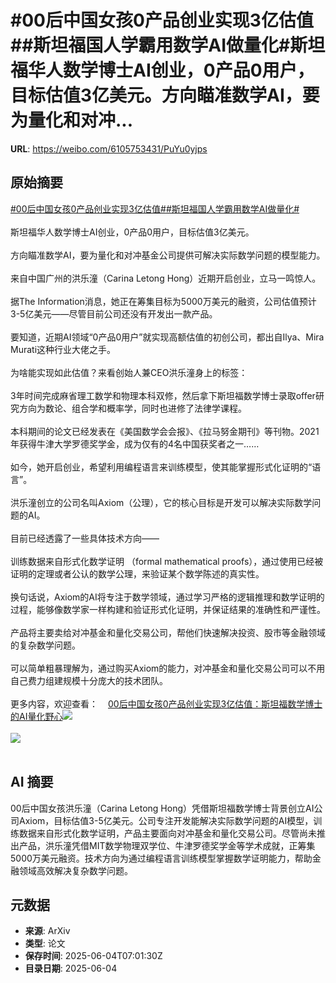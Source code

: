 # #00后中国女孩0产品创业实现3亿估值##斯坦福国人学霸用数学AI做量化#斯坦福华人数学博士AI创业，0产品0用户，目标估值3亿美元。方向瞄准数学AI，要为量化和对冲...

**URL**: https://weibo.com/6105753431/PuYu0yjps

## 原始摘要

<a href="https://m.weibo.cn/search?containerid=231522type%3D1%26t%3D10%26q%3D%2300%E5%90%8E%E4%B8%AD%E5%9B%BD%E5%A5%B3%E5%AD%A90%E4%BA%A7%E5%93%81%E5%88%9B%E4%B8%9A%E5%AE%9E%E7%8E%B03%E4%BA%BF%E4%BC%B0%E5%80%BC%23&amp;extparam=%2300%E5%90%8E%E4%B8%AD%E5%9B%BD%E5%A5%B3%E5%AD%A90%E4%BA%A7%E5%93%81%E5%88%9B%E4%B8%9A%E5%AE%9E%E7%8E%B03%E4%BA%BF%E4%BC%B0%E5%80%BC%23" data-hide=""><span class="surl-text">#00后中国女孩0产品创业实现3亿估值#</span></a><a href="https://m.weibo.cn/search?containerid=231522type%3D1%26t%3D10%26q%3D%23%E6%96%AF%E5%9D%A6%E7%A6%8F%E5%9B%BD%E4%BA%BA%E5%AD%A6%E9%9C%B8%E7%94%A8%E6%95%B0%E5%AD%A6AI%E5%81%9A%E9%87%8F%E5%8C%96%23&amp;extparam=%23%E6%96%AF%E5%9D%A6%E7%A6%8F%E5%9B%BD%E4%BA%BA%E5%AD%A6%E9%9C%B8%E7%94%A8%E6%95%B0%E5%AD%A6AI%E5%81%9A%E9%87%8F%E5%8C%96%23" data-hide=""><span class="surl-text">#斯坦福国人学霸用数学AI做量化#</span></a><br><br>斯坦福华人数学博士AI创业，0产品0用户，目标估值3亿美元。<br><br>方向瞄准数学AI，要为量化和对冲基金公司提供可解决实际数学问题的模型能力。<br><br>来自中国广州的洪乐潼（Carina Letong Hong）近期开启创业，立马一鸣惊人。<br><br>据The Information消息，她正在筹集目标为5000万美元的融资，公司估值预计3-5亿美元——尽管目前公司还没有开发出一款产品。<br><br>要知道，近期AI领域“0产品0用户”就实现高额估值的初创公司，都出自Ilya、Mira Murati这种行业大佬之手。<br><br>为啥能实现如此估值？来看创始人兼CEO洪乐潼身上的标签：<br><br>3年时间完成麻省理工数学和物理本科双修，然后拿下斯坦福数学博士录取offer研究方向为数论、组合学和概率学，同时也进修了法律学课程。<br><br>本科期间的论文已经发表在《美国数学会会报》、《拉马努金期刊》等刊物。2021年获得牛津大学罗德奖学金，成为仅有的4名中国获奖者之一……<br><br>如今，她开启创业，希望利用编程语言来训练模型，使其能掌握形式化证明的“语言”。<br><br>洪乐潼创立的公司名叫Axiom（公理），它的核心目标是开发可以解决实际数学问题的AI。<br><br>目前已经透露了一些具体技术方向——<br><br>训练数据来自形式化数学证明 （formal mathematical proofs），通过使用已经被证明的定理或者公认的数学公理，来验证某个数学陈述的真实性。<br><br>换句话说，Axiom的AI将专注于数学领域，通过学习严格的逻辑推理和数学证明的过程，能够像数学家一样构建和验证形式化证明，并保证结果的准确性和严谨性。<br><br>产品将主要卖给对冲基金和量化交易公司，帮他们快速解决投资、股市等金融领域的复杂数学问题。<br><br>可以简单粗暴理解为，通过购买Axiom的能力，对冲基金和量化交易公司可以不用自己费力组建规模十分庞大的技术团队。<br><br>更多内容，欢迎查看：<a href="https://weibo.cn/sinaurl?u=https%3A%2F%2Fmp.weixin.qq.com%2Fs%2FxxlKJ-6_SlHbia_RPnwiJA" data-hide=""><span class="url-icon"><img style="width: 1rem;height: 1rem" src="https://h5.sinaimg.cn/upload/2015/09/25/3/timeline_card_small_web_default.png" referrerpolicy="no-referrer"></span><span class="surl-text">00后中国女孩0产品创业实现3亿估值：斯坦福数学博士的AI量化野心</span></a><img style="" src="https://tvax4.sinaimg.cn/large/006Fd7o3gy1i23ais00asj30ug0ugar1.jpg" referrerpolicy="no-referrer"><br><br><img style="" src="https://tvax2.sinaimg.cn/large/006Fd7o3gy1i23aitknoxj30gx0gugxo.jpg" referrerpolicy="no-referrer"><br><br>

## AI 摘要

00后中国女孩洪乐潼（Carina Letong Hong）凭借斯坦福数学博士背景创立AI公司Axiom，目标估值3-5亿美元。公司专注开发能解决实际数学问题的AI模型，训练数据来自形式化数学证明，产品主要面向对冲基金和量化交易公司。尽管尚未推出产品，洪乐潼凭借MIT数学物理双学位、牛津罗德奖学金等学术成就，正筹集5000万美元融资。技术方向为通过编程语言训练模型掌握数学证明能力，帮助金融领域高效解决复杂数学问题。

## 元数据

- **来源**: ArXiv
- **类型**: 论文
- **保存时间**: 2025-06-04T07:01:30Z
- **目录日期**: 2025-06-04
